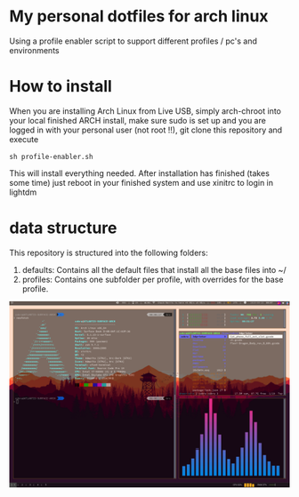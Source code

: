 # My personal dotfiles for arch linux

Using a profile enabler script to support different profiles / pc's and environments

# How to install

When you are installing Arch Linux from Live USB, simply arch-chroot into your local finished ARCH install, make sure sudo is set up and you are logged in with your personal user (not root !!), git clone this repository and execute

```
sh profile-enabler.sh
```

This will install everything needed. After installation has finished (takes some time) just reboot in your finished system and use xinitrc to login in lightdm

# data structure

This repository is structured into the following folders:

1. defaults: Contains all the default files that install all the base files into ~/
2. profiles: Contains one subfolder per profile, with overrides for the base profile.

![Screenshot](https://github.com/RononDex/archdotfiles/raw/master/Screenshot.png)
